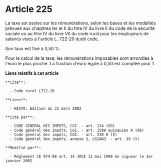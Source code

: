 # Article 225

La taxe est assise sur les rémunérations, selon les bases et les modalités prévues aux chapitres Ier et II du titre IV du
livre II du code de la sécurité sociale ou au titre IV du livre VII du code rural pour les employeurs de salariés visés à
l'article L. 722-20 dudit code.

Son taux est fixé à 0,50 %.

Pour le calcul de la taxe, les rémunérations imposables sont arrondies à l'euro le plus proche. La fraction d'euro égale à
0,50 est comptée pour 1.

**Liens relatifs à cet article**

	**Cite**:

	  - Code rural L722-20

	**Liens**:

	  - HISTO: Edition du 31 mars 2002

	**Cité par**:

	  - CODE GENERAL DES IMPOTS, CGI. - art. 224 (VD)
	  - Code général des impôts, CGI. - art. 1599 quinquies A (Ab)
	  - Code général des impôts, CGI. - art. 230 H (V)
	  - Code général des impôts, annexe 3, CGIAN3. - art. 39 (V)

	**Modifié par**:

	  - Règlement CE 974-98 art. 14 JOCE 11 mai 1998 en vigueur le 1er janvier 2002
